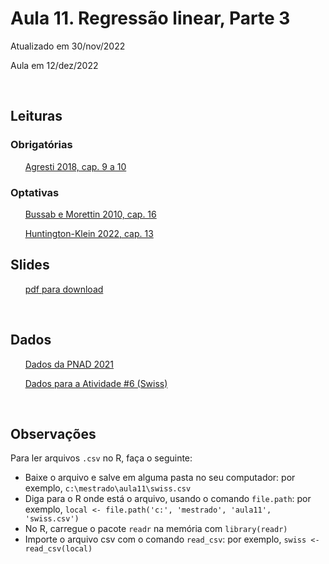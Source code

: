 

# Aula 11. Regressão linear, Parte 3

Atualizado em 30/nov/2022

Aula em 12/dez/2022

<br>

## Leituras

### Obrigatórias 

&nbsp;&nbsp;&nbsp;&nbsp;&nbsp; [Agresti 2018, cap. 9 a 10](leituras/agresti-2018-cap9e10.pdf)


### Optativas

&nbsp;&nbsp;&nbsp;&nbsp;&nbsp; [Bussab e Morettin 2010, cap. 16](leituras/bussab-morettin-2010-cap16.pdf)

&nbsp;&nbsp;&nbsp;&nbsp;&nbsp; [Huntington-Klein 2022, cap. 13](leituras/Huntington-Klein-2022-cap13.pdf)
<br>

## Slides
 
&nbsp;&nbsp;&nbsp;&nbsp;&nbsp; [pdf para download](slides/MQ_2022_Aula_11.pdf)

<br> 

## Dados

&nbsp;&nbsp;&nbsp;&nbsp;&nbsp; [Dados da PNAD 2021](dados/pnadc2021_limpa.csv) 

&nbsp;&nbsp;&nbsp;&nbsp;&nbsp; [Dados para a Atividade #6 (Swiss)](dados/swiss.csv) 
 
<br>

## Observações

Para ler arquivos ```.csv``` no R, faça o seguinte: 

 - Baixe o arquivo e salve em alguma pasta no seu computador: por exemplo, ```c:\mestrado\aula11\swiss.csv```
 - Diga para o R onde está o arquivo, usando o comando ```file.path```: por exemplo, ```local <- file.path('c:', 'mestrado', 'aula11', 'swiss.csv')```
 - No R, carregue o pacote ```readr``` na memória com ```library(readr)```
 - Importe o arquivo csv com o comando ```read_csv```: por exemplo, ```swiss <- read_csv(local)```
 
 
<br>







